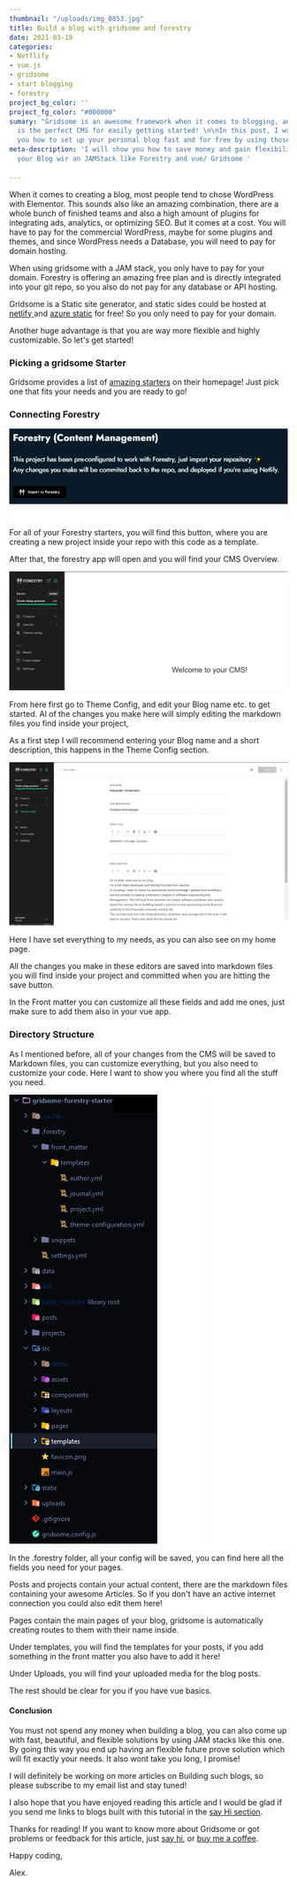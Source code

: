 ```yaml
---
thumbnail: "/uploads/img_0853.jpg"
title: Build a blog with gridsome and forestry
date: 2021-03-19
categories:
- Netflify
- vue.js
- gridsome
- start blogging
- forestry
project_bg_color: ''
project_fg_color: "#000000"
sumary: "Gridsome is an awesome framework when it comes to blogging, and forestry
  is the perfect CMS for easily getting started! \n\nIn this post, I want to show
  you how to set up your personal blog fast and for free by using those two frameworks."
meta-description: 'I will show you how to save money and gain flexibility by building
  your Blog wir an JAMStack like Forestry and vue/ Gridsome '

---
```

When it comes to creating a blog, most people tend to chose WordPress with Elementor. This sounds also like an amazing combination, there are a whole bunch of finished teams and also a high amount of plugins for integrating ads, analytics, or optimizing SEO. But it comes at a cost. You will have to pay for the commercial WordPress, maybe for some plugins and themes, and since WordPress needs a Database, you will need to pay for domain hosting.

When using gridsome with a JAM stack, you only have to pay for your domain. Forestry is offering an amazing free plan and is directly integrated into your git repo, so you also do not pay for any database or API hosting.

Gridsome is a Static site generator, and static sides could be hosted at [netlify ](https://www.netlify.com/pricing/)and [azure static](https://azure.microsoft.com/en-us/pricing/details/app-service/static/) for free! So you only need to pay for your domain.

Another huge advantage is that you are way more flexible and highly customizable. So let's get started! 

### Picking a gridsome Starter

Gridsome provides a list of [amazing starters](https://gridsome.org/starters/) on their homepage! Just pick one that fits your needs and you are ready to go!

### Connecting Forestry

![](/uploads/gridsome-forestry.png)

For all of your Forestry starters, you will find this button, where you are creating a new project inside your repo with this code as a template.

After that, the forestry app will open and you will find your CMS Overview. 

![](/uploads/gridsome-forestry-ov.png)

From here first go to Theme Config, and edit your Blog name etc. to get started. Al of the changes you make here will simply editing the markdown files you find inside your project, 

As a first step I will recommend entering your Blog name and a short description, this happens in the Theme Config section.

![](/uploads/gridsome-forestry-theme.png)

Here I have set everything to my needs, as you can also see on my home page. 

All the changes you make in these editors are saved into markdown files you will find inside your project and committed when you are hitting the save button. 

In the Front matter you can customize all these fields and add me ones, just make sure to add them also in your vue app.

### Directory Structure

As I mentioned before, all of your changes from the CMS will be saved to Markdown files, you can customize everything, but you also need to customize your code. Here I want to show you where you find all the stuff you need. 

![](/uploads/gridsome-forestry-structure.png)

In the .forestry folder, all your config will be saved, you can find here all the fields you need for your pages. 

Posts and projects contain your actual content, there are the markdown files containing your awesome Articles. So if you don't have an active internet connection you could also edit them here!

Pages contain the main pages of your blog, gridsome is automatically creating routes to them with their name inside.

Under templates, you will find the templates for your posts, if you add something in the front matter you also have to add it here!

Under Uploads, you will find your uploaded media for the blog posts.

The rest should be clear for you if you have vue basics. 

#### Conclusion

You must not spend any money when building a blog, you can also come up with fast, beautiful, and flexible solutions by using JAM stacks like this one. By going this way you end up having an flexible future prove solution which will fit exactly your needs. It also wont take you long, I promise!

I will definitely be working on more articles on Building such blogs, so please subscribe to my email list and stay tuned!

I also hope that you have enjoyed reading this article and I would be glad if you send me links to blogs built with this tutorial in the [say Hi section](https://www.the-koi.com/contact). 

Thanks for reading! If you want to know more about Gridsome or got problems or feedback for this article, just [say hi](https://www.the-koi.com/contact), or [buy me a coffee](https://www.buymeacoffee.com/thekoi).

Happy coding,

Alex.